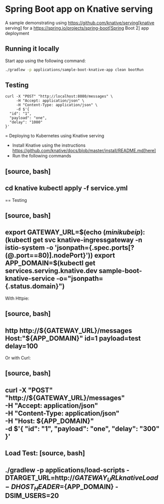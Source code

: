 # Spring Boot app on Knative serving

A sample demonstrating using https://github.com/knative/serving[knative serving] for a https://spring.io/projects/spring-boot[Spring Boot 2] app deployment


## Running it locally

Start app using the following command:

```sh
./gradlew -p applications/sample-boot-knative-app clean bootRun
```

## Testing
```shell
curl -X "POST" "http://localhost:8080/messages" \
     -H "Accept: application/json" \
     -H "Content-Type: application/json" \
     -d $'{
  "id": "1",
  "payload": "one",
  "delay": "1000"
}'
```


= Deploying to Kubernetes using Knative serving

* Install Knative using the instructions https://github.com/knative/docs/blob/master/install/README.md[here]
* Run the following commands

[source, bash]
----
cd knative
kubectl apply -f service.yml
----

== Testing

[source, bash]
----
export GATEWAY_URL=$(echo $(minikube ip):$(kubectl get svc knative-ingressgateway -n istio-system -o 'jsonpath={.spec.ports[?(@.port==80)].nodePort}'))
export APP_DOMAIN=$(kubectl get services.serving.knative.dev sample-boot-knative-service  -o="jsonpath={.status.domain}")
----

With Httpie:

[source, bash]
----
http http://${GATEWAY_URL}/messages Host:"${APP_DOMAIN}" id=1 payload=test delay=100
----

Or with Curl:

[source, bash]
----
curl -X "POST" "http://${GATEWAY_URL}/messages" \
     -H "Accept: application/json" \
     -H "Content-Type: application/json" \
     -H "Host: ${APP_DOMAIN}" \
     -d $'{
  "id": "1",
  "payload": "one",
  "delay": "300"
}'
----

Load Test:
[source, bash]
----
./gradlew -p applications/load-scripts  -DTARGET_URL=http://${GATEWAY_URL} knativeLoad -DHOST_HEADER=${APP_DOMAIN} -DSIM_USERS=20
----


